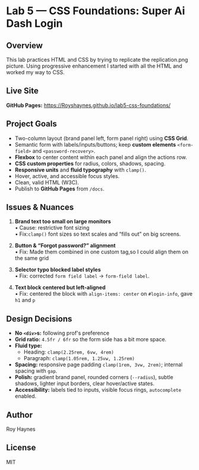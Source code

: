 # Lab 5 — CSS Foundations: Super Ai Dash Login

## Overview
This lab practices HTML and CSS by trying to replicate the replication.png picture. 
Using progressive enhancement I started with all the HTML and worked my way to CSS.

## Live Site
**GitHub Pages:** https://Royshaynes.github.io/lab5-css-foundations/  


## Project Goals
- Two-column layout (brand panel left, form panel right) using **CSS Grid**.
- Semantic form with labels/inputs/buttons; keep **custom elements** `<form-field>` and `<password-recovery>`.
- **Flexbox** to center content within each panel and align the actions row.
- **CSS custom properties** for radius, colors, shadows, spacing.
- **Responsive units** and **fluid typography** with `clamp()`.
- Hover, active, and accessible focus styles.
- Clean, valid HTML (W3C).
- Publish to **GitHub Pages** from `/docs`.

## Issues & Nuances
1) **Brand text too small on large monitors**  
   • Cause: restrictive font sizing   
   • Fix:`clamp()` font sizes so text scales and “fills out” on big screens.

3) **Button & “Forgot password?” alignment**  
   • Fix: Made them combined in one custom tag,so I could align them on the same grid

5) **Selector typo blocked label styles**  
   • Fix: corrected `form field label` → `form-field label`.

6) **Text block centered but left-aligned**  
   • Fix: centered the block with `align-items: center` on `#login-info`, gave `h1` and `p` 

## Design Decisions
- **No `<div>`s:** following prof's preference 
- **Grid ratio:** `4.5fr / 6fr` so the form side has a bit more space.
- **Fluid type:**
    - Heading: `clamp(2.25rem, 6vw, 4rem)`
    - Paragraph: `clamp(1.05rem, 1.25vw, 1.25rem)`
- **Spacing:** responsive page padding `clamp(1rem, 3vw, 2rem)`; internal spacing with `gap`.
- **Polish:** gradient brand panel, rounded corners (`--radius`), subtle shadows, lighter input borders, clear hover/active states.
- **Accessibility:** labels tied to inputs, visible focus rings, `autocomplete` enabled.

## Author
Roy Haynes

## License
MIT

